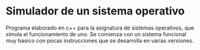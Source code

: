 # Simulador de un sistema operativo

Programa elaborado en c++ para la asignatura de sistemas operativos, que simula el funcionamiento de uno.
Se comienza con un sistema funcional muy basico con pocas instrucciones que se desarrolla en varias versiones.

